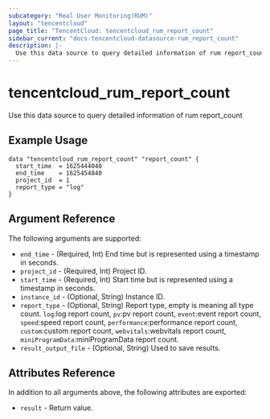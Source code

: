 ```yaml
---
subcategory: "Real User Monitoring(RUM)"
layout: "tencentcloud"
page_title: "TencentCloud: tencentcloud_rum_report_count"
sidebar_current: "docs-tencentcloud-datasource-rum_report_count"
description: |-
  Use this data source to query detailed information of rum report_count
---
```


# tencentcloud_rum_report_count

Use this data source to query detailed information of rum report_count

## Example Usage

```hcl
data "tencentcloud_rum_report_count" "report_count" {
  start_time  = 1625444040
  end_time    = 1625454840
  project_id  = 1
  report_type = "log"
}
```

## Argument Reference

The following arguments are supported:

* `end_time` - (Required, Int) End time but is represented using a timestamp in seconds.
* `project_id` - (Required, Int) Project ID.
* `start_time` - (Required, Int) Start time but is represented using a timestamp in seconds.
* `instance_id` - (Optional, String) Instance ID.
* `report_type` - (Optional, String) Report type, empty is meaning all type count. `log`:log report count, `pv`:pv report count, `event`:event report count, `speed`:speed report count, `performance`:performance report count, `custom`:custom report count, `webvitals`:webvitals report count, `miniProgramData`:miniProgramData report count.
* `result_output_file` - (Optional, String) Used to save results.

## Attributes Reference

In addition to all arguments above, the following attributes are exported:

* `result` - Return value.



